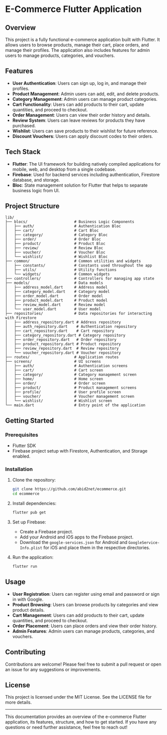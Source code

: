 # E-Commerce Flutter Application

## Overview

This project is a fully functional e-commerce application built with Flutter. It allows users to browse products, manage their cart, place orders, and manage their profiles. The application also includes features for admin users to manage products, categories, and vouchers.

## Features

- **User Authentication**: Users can sign up, log in, and manage their profiles.
- **Product Management**: Admin users can add, edit, and delete products.
- **Category Management**: Admin users can manage product categories.
- **Cart Functionality**: Users can add products to their cart, update quantities, and proceed to checkout.
- **Order Management**: Users can view their order history and details.
- **Review System**: Users can leave reviews for products they have purchased.
- **Wishlist**: Users can save products to their wishlist for future reference.
- **Discount Vouchers**: Users can apply discount codes to their orders.

## Tech Stack

- **Flutter**: The UI framework for building natively compiled applications for mobile, web, and desktop from a single codebase.
- **Firebase**: Used for backend services including authentication, Firestore database, and storage.
- **Bloc**: State management solution for Flutter that helps to separate business logic from UI.

## Project Structure

```
lib/
├── blocs/                     # Business Logic Components
│   ├── auth/                  # Authentication Bloc
│   ├── cart/                  # Cart Bloc
│   ├── category/              # Category Bloc
│   ├── order/                 # Order Bloc
│   ├── product/               # Product Bloc
│   ├── review/                # Review Bloc
│   ├── voucher/               # Voucher Bloc
│   └── wishlist/              # Wishlist Bloc
├── common/                    # Common utilities and widgets
│   ├── constants/             # Constants used throughout the app
│   ├── utils/                 # Utility functions
│   └── widgets/               # Common widgets
├── controllers/               # Controllers for managing app state
├── models/                    # Data models
│   ├── address_model.dart     # Address model
│   ├── category_model.dart    # Category model
│   ├── order_model.dart       # Order model
│   ├── product_model.dart     # Product model
│   ├── review_model.dart      # Review model
│   └── user_model.dart        # User model
├── repositories/              # Data repositories for interacting with Firestore
│   ├── address_repository.dart # Address repository
│   ├── auth_repository.dart    # Authentication repository
│   ├── cart_repository.dart    # Cart repository
│   ├── category_repository.dart # Category repository
│   ├── order_repository.dart   # Order repository
│   ├── product_repository.dart # Product repository
│   ├── review_repository.dart  # Review repository
│   └── voucher_repository.dart # Voucher repository
├── routes/                    # Application routes
├── screens/                   # UI screens
│   ├── auth/                  # Authentication screens
│   ├── cart/                  # Cart screen
│   ├── category/              # Category management screen
│   ├── home/                  # Home screen
│   ├── order/                 # Order screen
│   ├── product/               # Product management screens
│   ├── profile/               # User profile screen
│   ├── voucher/               # Voucher management screen
│   └── wishlist/              # Wishlist screen
└── main.dart                  # Entry point of the application
```

## Getting Started

### Prerequisites

- Flutter SDK
- Firebase project setup with Firestore, Authentication, and Storage enabled.

### Installation

1. Clone the repository:
   ```bash
   git clone https://github.com/abid2net/ecommerce.git
   cd ecommerce
   ```

2. Install dependencies:
   ```bash
   flutter pub get
   ```

3. Set up Firebase:
   - Create a Firebase project.
   - Add your Android and iOS apps to the Firebase project.
   - Download the `google-services.json` for Android and `GoogleService-Info.plist` for iOS and place them in the respective directories.

4. Run the application:
   ```bash
   flutter run
   ```

## Usage

- **User Registration**: Users can register using email and password or sign in with Google.
- **Product Browsing**: Users can browse products by categories and view product details.
- **Cart Management**: Users can add products to their cart, update quantities, and proceed to checkout.
- **Order Placement**: Users can place orders and view their order history.
- **Admin Features**: Admin users can manage products, categories, and vouchers.

## Contributing

Contributions are welcome! Please feel free to submit a pull request or open an issue for any suggestions or improvements.

## License

This project is licensed under the MIT License. See the LICENSE file for more details.

---

This documentation provides an overview of the e-commerce Flutter application, its features, structure, and how to get started. If you have any questions or need further assistance, feel free to reach out!
